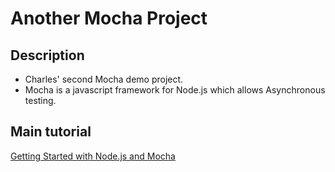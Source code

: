 # Another Mocha Project

## Description
* Charles' second Mocha demo project.
* Mocha is a javascript framework for Node.js which allows Asynchronous testing. 

## Main tutorial
[Getting Started with Node.js and Mocha](https://semaphoreci.com/community/tutorials/getting-started-with-node-js-and-mocha)

